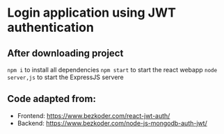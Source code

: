 # Login application using JWT authentication

## After downloading project 
`npm i` to install all dependencies
`npm start` to start the react webapp
`node server,js` to start the ExpressJS servere

## Code adapted from: 
- Frontend: https://www.bezkoder.com/react-jwt-auth/
- Backend: https://www.bezkoder.com/node-js-mongodb-auth-jwt/
